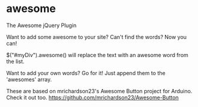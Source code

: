 awesome
=======

The Awesome jQuery Plugin

Want to add some awesome to your site?  Can't find the words?  Now you can!

$("#myDiv").awesome() will replace the text with an awesome word from the list.  

Want to add your own words?  Go for it!  Just append them to the 'awesomes' array.

These are based on mrichardson23's Awesome Button project for Arduino.  Check it out too.
https://github.com/mrichardson23/Awesome-Button
